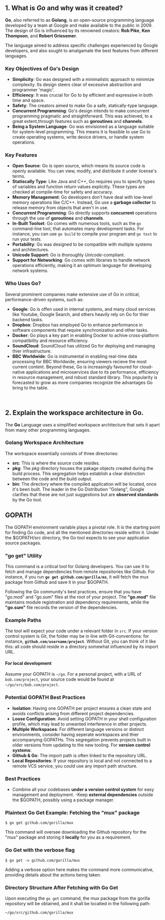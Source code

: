 ## 1. What is _Go_ and why was it created?
**Go**, also referred to as **Golang**, is an open-source programming language developed by a team at Google and make available to the public in 2009. The design of Go is influenced by its renowned creators: **Rob Pike**, **Ken Thompson**, and **Robert Griesemer**.

The language aimed to address specific challenges experienced by Google developers, and also sought to amalgamate the best features from different languages.

### Key Objectives of Go's Design
- **Simplicity**: Go was designed with a minimalistic approach to minimize complexity. Its design steers clear of excessive abstraction and programmer 'magic'.
- **Efficiency**: It was crucial for Go to by efficient and expressive in both time and space.
- **Safety**: The creators aimed to make Go a safe, statically-type language.
- **Concurrent Programming**: Go's design intends to make concurrent programming pragmatic and straightforward. This was achieved, to a great extent,through features such as **goroutines** and **channels**.
- **Being a System Language**: Go was envisioned as a language suitable for system-level programming. This means it is feasible to use Go to create operating systems, write device drivers, or handle system operations.

### Key Features
- **Open Source**: Go is open source, which means its source code is openly available. You can view, modify, and distribute it under license's terms.
- **Statiscally Type**: Like Java and C++, Go requires you to specify types of variables and function return values explicitly. These types are checked at compile-time for safety and accuracy.
- **Memory Management**: Go developers don't have deal with low-level memory operations like C/C++. Instead, Go use a **garbage collector** to release memory from objects that aren't in use.
- **Concurrent Programming**: Go directly supports **concurrent** operations through the use of **goroutines** and **channels**.
- **In-Built Toolset**: Go comes with numerous tools, such as the `go` command-line tool, that automates many development tasks. For instance, you can use `go build` to compile your program and `go test` to run your tests.
- **Portability**: Go was designed to be compatible with multiple systems and architectures.
- **Unicode Support**: Go is thoroughly _Unicode_-compliant.
- **Support for Networking**: Go comes with libraries to handle network operations efficiently, making it an optimum language for developing network systems.

### Who Uses Go?
Several prominent companies make extensive use of Go in critical, performance-driven systems, such as:
- **Google**: Go is offen used in internal systems, and many cloud services like Youtube, Google Search, and others heavily rely on Go for thier backend tasks.
- **Dropbox**: Dropbox has employed Go to enhance performance in software components that require synchronization and other tasks.
- **Docker**: Go plays a key part in enabling Docker to achive cross-platform compatibility and resource efficiency.
- **SoundCloud**: SoundCloud has utilized Go for deploying and managing thier infrastructure.
- **BBC Worldwide**: Go is instrumental in enabling real-time data processing for BBC Worldwide, ensuring viewers recieve the most current content.
Beyond these, Go is increasingly favoured for cloud-native applications and microservices due to its performance, efficiency in resource management, and robust standard library. This popularity is forecasted to grow as more companies recognize the advantages Go bring to the table.
<br>

## 2. Explain the workspace architecture in __Go__.
The **Go** Language uses a simplified workspace architecture that sets it apart from many other programming languages.
### Golang Workspace Architecture
The workspace essentially consists of three directories:
- **src**: This is where the source code resides.
- **pkg**: The *pkg* directory houses the pakage objects created during the build process. This segregation helps establish a clear distinction between the code and the build output.
- **bin**: The directory where the compiled application will be located, once it's been built.
The leader in the Go Distribution "Golang", Google clarifies that these are not just suggestions but are **observed standards** by the Go tool.
## GOPATH
The GOPATH environment variable plays a pivotal role. It is the starting point for finding Go code, and all the mentioned directories reside within it. Under the $GOPATH/src directory, the Go tool expects to see your application source packages.
### **"go get"** Utility
This command is a critical tool for Golang developers. You can use it to fetch and manage dependencies from remote repositories like Github. For instance, if you run **`go get github.com/gorilla/mx`**, it will fetch the mux package from Github and save it in your $GOPATH.

Following the Go community's best practices, ensure that you have "go.mod" and "go.sum" files at the root of your project. The **"go.mod"** file maintains module registration and dependency requirements, while the **"go.sum"** file records the version of the dependencies.
### Example Paths
The tool will expect your code under a relevant folder in `src`. If your version control system is Git, the folder may be in line with Git-conventions: for instance, **`github.com/username/project`**. Without Git, you can think of it like this: all code should reside in a directory somewhat influenced by its import URL.
#### For local development
Assume your GOPATH is `~/go`. For a personal project, with a URL of `bob.com/project`, your source code would be found at `~/go/src/bob.com/project`.
### Potential GOPATH Best Practices
- **Isolation**: Having one GOPATH per project ensures a clean state and avoids conflicts arising from different project dependencies.
- **Loose Configuration**: Avoid setting GOPATH in your shell configuration profile, which may lead to unwanted interference in other projects.
- **Multiple Workspaces**: For different language versions or distinct environments, consider having seperate workspaces and thier accompanying GOPATHs. This segregation prevents projects built in older versions from updating to the new tooling.
For **version control systems**:
- **Github & Go**: The import path is often linked to the repository URL.
- **Local Repositories**: If your repository is local and not connected to a remote VCS service, you could use any import path structure.
### Best Practices
- Combine all your codebases **under a version control system** for easy management and deployment.
-Keep **external dependencies** outside the $GOPATH, possibly using a package manager.
### Plaintext Go Get Example: Fetching the "mux" package
```plaintext
$ go get github.com/gorilla/mux
```
This command will oversee downloading the Github repository for the "mux" package and storing it **locally** for you as a requirement.
### Go Get with the verbose flag
```plaintext
$ go get -v github.com/gorilla/mux
```
Adding a verbose option here makes the command more communicative, providing details about the actions being taken.
### Directory Structure After Fetching with Go Get
Upon executing the `go get` command, the mux package from the gorilla repository will be obtained, and it shall be locatied in the following path:
```plaintext
~/go/src/github.com/gorilla/mux
```
<br>
